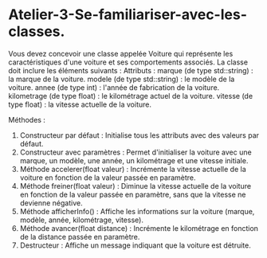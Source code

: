 # Atelier-3-Se-familiariser-avec-les-classes.
Vous devez concevoir une classe appelée Voiture qui représente les caractéristiques d'une voiture et ses comportements associés.
La classe doit inclure les éléments suivants :
Attributs :
marque (de type std::string) : la marque de la voiture.
modele (de type std::string) : le modèle de la voiture.
annee (de type int) : l'année de fabrication de la voiture.
kilometrage (de type float) : le kilométrage actuel de la voiture.
vitesse (de type float) : la vitesse actuelle de la voiture.
   
Méthodes :
1. Constructeur par défaut : Initialise tous les attributs avec des valeurs par défaut.
2. Constructeur avec paramètres : Permet d'initialiser la voiture avec une marque, un modèle,
une année, un kilométrage et une vitesse initiale.
3. Méthode accelerer(float valeur) : Incrémente la vitesse actuelle de la voiture en fonction de la
valeur passée en paramètre.
4. Méthode freiner(float valeur) : Diminue la vitesse actuelle de la voiture en fonction de la
valeur passée en paramètre, sans que la vitesse ne devienne négative.
5. Méthode afficherInfo() : Affiche les informations sur la voiture (marque, modèle, année,
kilométrage, vitesse).
6. Méthode avancer(float distance) : Incrémente le kilométrage en fonction de la distance passée
en paramètre.
7. Destructeur : Affiche un message indiquant que la voiture est détruite.
